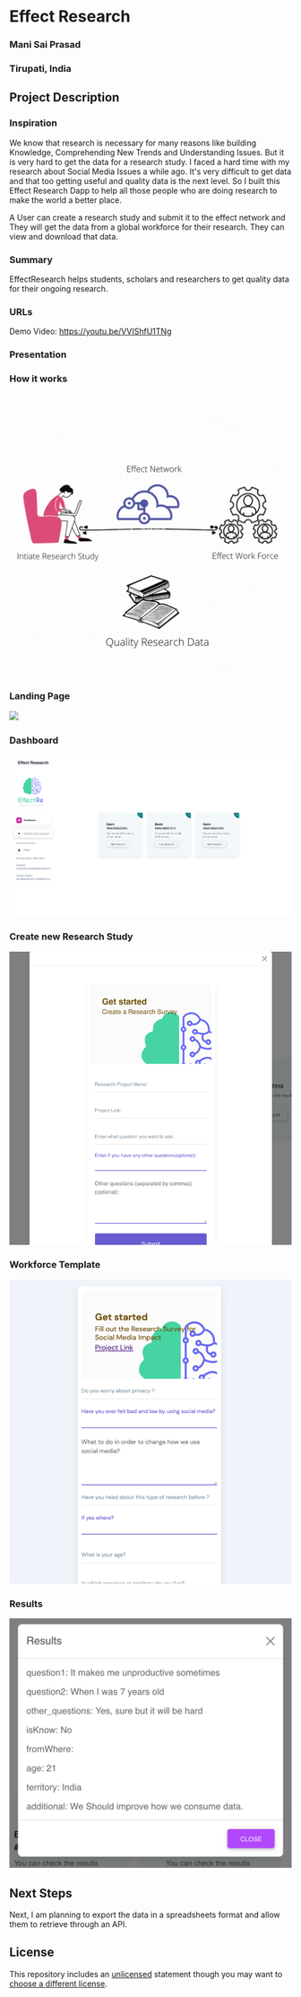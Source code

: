 # Effect Research

### Mani Sai Prasad

### Tirupati, India


## Project Description

### Inspiration

We know that research is necessary for many reasons like building Knowledge, Comprehending New Trends and Understanding Issues. But it is very hard to get the data for a research study. I faced a hard time with my research about Social Media Issues a while ago. It's very difficult to get data and that too getting useful and quality data is the next level. So I built this Effect Research Dapp to help all those people who are doing research to make the world a better place.

A User can create a research study and submit it to the effect network and They will get the data from a global workforce for their research. They can view and download that data.

### Summary

EffectResearch helps students, scholars and researchers to get quality data for their ongoing research.

### URLs

Demo Video:
https://youtu.be/VVIShfU1TNg

### Presentation

### How it works

![How it works](./assets/how_it_works.gif)

### Landing Page

![](./assets/landing.png)

### Dashboard

![](./assets/dash.png)

### Create new Research Study

![](./assets/createSurvey.png)

### Workforce Template

![](./assets/effectforce.png)

### Results

![](./assets/results.png)

## Next Steps

Next, I am planning to export the data in a spreadsheets format and allow them to retrieve through an API.

## License

This repository includes an [unlicensed](http://unlicense.org/) statement though you may want to [choose a different license](https://choosealicense.com/).
